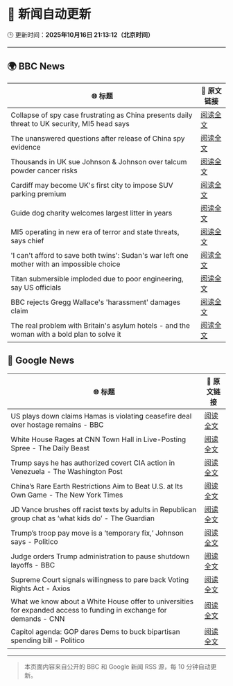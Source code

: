 # 🧠 新闻自动更新

🕒 更新时间：**2025年10月16日 21:13:12（北京时间）**

---

## 🌍 BBC News

| 🌐 标题 | 🔗 原文链接 |
|--------|-------------|
| Collapse of spy case frustrating as China presents daily threat to UK security, MI5 head says | [阅读全文](https://www.bbc.com/news/articles/c0ex172rxwzo?at_medium=RSS&at_campaign=rss) |
| The unanswered questions after release of China spy evidence | [阅读全文](https://www.bbc.com/news/articles/cp3x55rqdy5o?at_medium=RSS&at_campaign=rss) |
| Thousands in UK sue Johnson & Johnson over talcum powder cancer risks | [阅读全文](https://www.bbc.com/news/articles/c797wv928g8o?at_medium=RSS&at_campaign=rss) |
| Cardiff may become UK's first city to impose SUV parking premium | [阅读全文](https://www.bbc.com/news/articles/c04gpp4w0rdo?at_medium=RSS&at_campaign=rss) |
| Guide dog charity welcomes largest litter in years | [阅读全文](https://www.bbc.com/news/articles/c04glp477ygo?at_medium=RSS&at_campaign=rss) |
| MI5 operating in new era of terror and state threats, says chief | [阅读全文](https://www.bbc.com/news/articles/cgr40w2zereo?at_medium=RSS&at_campaign=rss) |
| 'I can't afford to save both twins': Sudan's war left one mother with an impossible choice | [阅读全文](https://www.bbc.com/news/articles/cre5rng5808o?at_medium=RSS&at_campaign=rss) |
| Titan submersible imploded due to poor engineering, say US officials | [阅读全文](https://www.bbc.com/news/articles/cdeg7y4171xo?at_medium=RSS&at_campaign=rss) |
| BBC rejects Gregg Wallace's 'harassment' damages claim | [阅读全文](https://www.bbc.com/news/articles/ce8z0lx0e71o?at_medium=RSS&at_campaign=rss) |
| The real problem with Britain's asylum hotels - and the woman with a bold plan to solve it | [阅读全文](https://www.bbc.com/news/articles/cdx4rrrvg8do?at_medium=RSS&at_campaign=rss) |

## 📰 Google News

| 🌐 标题 | 🔗 原文链接 |
|--------|-------------|
| US plays down claims Hamas is violating ceasefire deal over hostage remains - BBC | [阅读全文](https://news.google.com/rss/articles/CBMiWkFVX3lxTFBhaVpvUTVnR3dZZmFheXphUmxpX0NoYjVXZGtGSDFScnRfMHd1eGpuRzZ5N09rSnBMUmhVamQ2MjBnczg0ZXhrTHc3MW5sNWVZZjZDQ2pVVWZyUdIBX0FVX3lxTFB0NXNYN2puYUhlMlR5ZG12UlVRM1F3OVR4TUVPTjU3MG5xc3ExT1FzQmRrcFhBeHVXczdZOTNJeEtSbUktZzVvdGxQNTdxRkJxYUttcWtodzlOQi13aHhV?oc=5) |
| White House Rages at CNN Town Hall in Live-Posting Spree - The Daily Beast | [阅读全文](https://news.google.com/rss/articles/CBMinAFBVV95cUxNS1pudU5zLVhwVXA3QWsyYTE5c3M1RjFROXp4NUVLb05abFFlcHdTTWtmYUg4cDFuR1BHdS1pYmp3U1V4TXFEdG1WMVF1cjdCSHhSeUFxcEpyQU9TaW42cE5LSHMxZnR1Zmd3ZXh6OUs0X0drczlySGR2ckQ2Q2JhelhodkVpNWp0dU1rMWNGS01ObVlONmJlaVlFODA?oc=5) |
| Trump says he has authorized covert CIA action in Venezuela - The Washington Post | [阅读全文](https://news.google.com/rss/articles/CBMioAFBVV95cUxOVFYzdDlXSXYtMEEwX3cxWklEMGxXU0diNVFDRHBxLTZ0MXdNUWtvaXdMc2xXc0VyY0pLQ0dGV2xGV3FwU1dqc0JvYXRpOTlOLWxWZ29tc1d1UDNrWTByR0JzSFNiRW45eTBkbS1tUW5wT3BTdjJ2aUJpU1pFRFp6NXB5ckRfMjBuT0RpU1pqY1oyTjVJS0FBU2hFUm5QN2pY?oc=5) |
| China’s Rare Earth Restrictions Aim to Beat U.S. at Its Own Game - The New York Times | [阅读全文](https://news.google.com/rss/articles/CBMikAFBVV95cUxPMHNJWlllTVViSzRaeDVGMEJqQWtoQTdvWHJDaW1uSEQycDRMZ3BMc1AweWgzVHZfajR5NmtoTmxFU3psQmlnNlFUTVd5SW5qWXMzSFFuc0FqajI2TTNzRGtKWnNUdTRLTkh1Nlg5ZEQwTVUyMmt0dmtyVERid2FNalk0MmlQMUVNOF9TbTYteXQ?oc=5) |
| JD Vance brushes off racist texts by adults in Republican group chat as ‘what kids do’ - The Guardian | [阅读全文](https://news.google.com/rss/articles/CBMiogFBVV95cUxQaHB6T0JzWXlTZ3o4OWRVa0ZtU1AyX2VUTFZCcjdOa3M4ZHFESkZrSVlIdnl5MEh1UElPN1ZqUGFZSEwwSzYtM3ZwMlYtMlN3TkRiaGhNdjRUSGl4VXk4WVp6U3V6c2l5ZXRQRUh2SjNhWHNwRnJ0NVRnTVE0aUVMVklpQmFNY3BwUS1Pakg2ajVfODJmdVFCa24yZjdRQ3BaWlE?oc=5) |
| Trump’s troop pay move is a ‘temporary fix,’ Johnson says - Politico | [阅读全文](https://news.google.com/rss/articles/CBMilwFBVV95cUxPMmZ3dkY5bHFvT3NlWV9CTjg4V1N4ZkE0SHlmdHVNZEpicXBxX0lOdkp0dWdxMldRSWE4ZjVxOC1FMkh0dnM1cFBhRGdIS1NKOXhTTnYwZ3hheU83b1dZRmZKT1BrT2JSZ0RUQWVkT21QY29GTmROUXg5ZnhIUzhnUmNDWlQwTnlTd2ZsemZwbW1SV0kwaXYw?oc=5) |
| Judge orders Trump administration to pause shutdown layoffs - BBC | [阅读全文](https://news.google.com/rss/articles/CBMiWkFVX3lxTFBKX3RoUFBaNWhEbUFPTDA3dU1pRS13OEdMd0daT2xIcWd4X0J5SXpTUkpoTGk2clVCQ0h1ajhfTFhmZDUxTGZnbk4yZXJQTXU0dm8yN1d3a0thd9IBX0FVX3lxTE9qRVJvRVVaUk8zRzJfZjZTTWpEMkxyTGJZbmJscHhHSm5UbDd6ODNfSDlCMzZLMy02bWdrYzVtUmFPcFZPR3FZWWNRcXNrdndOMlJmVUU3eF9mdkJDbU9n?oc=5) |
| Supreme Court signals willingness to pare back Voting Rights Act - Axios | [阅读全文](https://news.google.com/rss/articles/CBMif0FVX3lxTFA0QVU0U2kyd0g3Yk1qZkRmYVhmVFY3NTdQSjRuTHFRVkd6Tmwwb1hLZHBhRFBFRklfdTdaRGlyX0lsYWROb0p2c0J0MXYxZ25CZDAzRzk0QnRndkx5M2RpbmdUX2JVSExxNTZPX21FTXlCVlNSRGptbnZpQjNjc00?oc=5) |
| What we know about a White House offer to universities for expanded access to funding in exchange for demands - CNN | [阅读全文](https://news.google.com/rss/articles/CBMid0FVX3lxTFA5V1VRSkl2U3V6dHFSMUpPOUwyWGt0NHBTR3hweWlyVXZtTFZlejl3MWxDTU9ZNkJ3OUpjdXprN0ZaRzRrMU43UGlPYnJpSlVQem5SN3MxVW1KQ1U1aV9JR1RIMXNtS0ZLYUdmS1NPVTEtR29JbDJn?oc=5) |
| Capitol agenda: GOP dares Dems to buck bipartisan spending bill - Politico | [阅读全文](https://news.google.com/rss/articles/CBMivAFBVV95cUxOSGx2YjhMTTVhc2Vjc0YzTmJJMmk2R2d3SkI4SVFDVmpxbjFCS1BpcEFwcWlCelZhemVUTEt3QTRPTHloNXAwblNGMWpZWkVRRjBTVnJWOGtNdWcxc3BwN1J0clh5VTUtanFIY05Zd1RtWjIwb2xyQkFoNy1PZ1NXZTF3ckRnZHo3M0tCMmstU0phQ3pnTDBhLXpONi1wQmk0NkpGRngySko0cHJ2bkZhcnpNekxObWxZX0pBTA?oc=5) |

---
> 本页面内容来自公开的 BBC 和 Google 新闻 RSS 源，每 10 分钟自动更新。